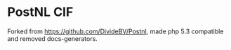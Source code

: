 # PostNL CIF

Forked from https://github.com/DivideBV/Postnl, made php 5.3 compatible and removed docs-generators.